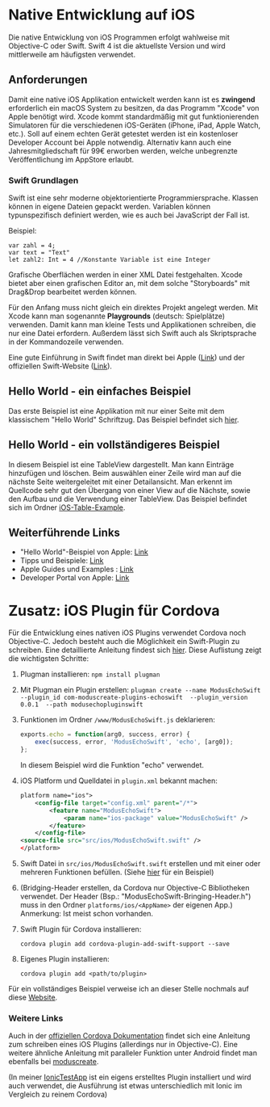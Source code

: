 # Native Entwicklung auf iOS 
Die native Entwicklung von iOS Programmen erfolgt wahlweise mit Objective-C oder Swift. Swift 4 ist die aktuellste Version und wird mittlerweile am häufigsten verwendet.

## Anforderungen
Damit eine native iOS Applikation entwickelt werden kann ist es **zwingend** erforderlich ein macOS System zu besitzen, da das Programm "Xcode" von Apple benötigt wird. Xcode kommt standardmäßig mit gut funktionierenden Simulatoren für die verschiedenen iOS-Geräten (iPhone, iPad, Apple Watch, etc.). Soll auf einem echten Gerät getestet werden ist ein kostenloser Developer Account bei Apple notwendig. Alternativ kann auch eine Jahresmitgliedschaft für 99€ erworben werden, welche unbegrenzte Veröffentlichung im AppStore erlaubt. 

### Swift Grundlagen
Swift ist eine sehr moderne objektorientierte Programmiersprache. Klassen können in eigene Dateien gepackt werden. Variablen können typunspezifisch definiert werden, wie es auch bei JavaScript der Fall ist.

Beispiel:

~~~
var zahl = 4; 
var text = "Text"
let zahl2: Int = 4 //Konstante Variable ist eine Integer
~~~

Grafische Oberflächen werden in einer XML Datei festgehalten. Xcode bietet aber einen grafischen Editor an, mit dem solche "Storyboards" mit Drag&Drop bearbeitet werden können. 

Für den Anfang muss nicht gleich ein direktes Projekt angelegt werden. Mit Xcode kann man sogenannte **Playgrounds** (deutsch: Spielplätze) verwenden. Damit kann man kleine Tests und Applikationen schreiben, die nur eine Datei erfordern. Außerdem lässt sich Swift auch als Skriptsprache in der Kommandozeile verwenden.

Eine gute Einführung in Swift findet man direkt bei Apple ([Link](https://developer.apple.com/library/content/documentation/Swift/Conceptual/Swift_Programming_Language/index.html#//apple_ref/doc/uid/TP40014097-CH3-ID0)) und der offiziellen Swift-Website ([Link](https://swift.org/getting-started/)). 




## Hello World - ein einfaches Beispiel 
Das erste Beispiel ist eine Applikation mit nur einer Seite mit dem klassischem "Hello World" Schriftzug. Das Beispiel befindet sich [hier](https://github.com/PinkidG/MA2018_IOS/tree/master/iOS-Hello-World).
## Hello World - ein vollständigeres Beispiel
In diesem Beispiel ist eine TableView dargestellt. Man kann Einträge hinzufügen und löschen. Beim auswählen einer Zeile wird man auf die nächste Seite weitergeleitet mit einer Detailansicht. Man erkennt im Quellcode sehr gut den Übergang von einer View auf die Nächste, sowie den Aufbau und die Verwendung einer TableView. Das Beispiel befindet sich im Ordner [iOS-Table-Example](https://github.com/PinkidG/MA2018_IOS/tree/master/iOS-Table-Example).

## Weiterführende Links

-	"Hello World"-Beispiel von Apple: [Link](https://developer.apple.com/library/content/referencelibrary/GettingStarted/DevelopiOSAppsSwift/)
- Tipps und Beispiele: [Link](https://learnswift.tips)
- Apple Guides und Examples : [Link](https://developer.apple.com/library/content/navigation/)
- Developer Portal von Apple: [Link](https://developer.apple.com)



# Zusatz: iOS Plugin für Cordova 

Für die Entwicklung eines nativen iOS Plugins verwendet Cordova noch Objective-C. Jedoch besteht auch die Möglichkeit ein Swift-Plugin zu schreiben. Eine detaillierte Anleitung findest sich [hier](https://moduscreate.com/blog/writing-a-cordova-plugin-in-swift-3-for-ios/). Diese Auflistung zeigt die wichtigsten Schritte:

1.	Plugman installieren:
	`npm install plugman`
2. Mit Plugman ein Plugin erstellen: `plugman create --name ModusEchoSwift 
               --plugin_id com-moduscreate-plugins-echoswift 
               --plugin_version 0.0.1 
               --path modusechopluginswift`
3.	Funktionen im Ordner `/www/ModusEchoSwift.js` deklarieren: 

   	~~~js
	exports.echo = function(arg0, success, error) {
  		exec(success, error, 'ModusEchoSwift', 'echo', [arg0]);
	};
   	~~~
    
    In diesem Beispiel wird die Funktion "echo" verwendet.
    
4.	iOS Platform und Quelldatei in `plugin.xml` bekannt machen:
    
    ~~~xml
    platform name="ios">
  		<config-file target="config.xml" parent="/*">
    		<feature name="ModusEchoSwift">
      			<param name="ios-package" value="ModusEchoSwift" />
    		</feature>
  		</config-file>
  	<source-file src="src/ios/ModusEchoSwift.swift" />
	</platform>
    ~~~
    
5. Swift Datei in `src/ios/ModusEchoSwift.swift` erstellen und mit einer oder mehreren Funktionen befüllen. (Siehe [hier](https://moduscreate.com/blog/writing-a-cordova-plugin-in-swift-3-for-ios/) für ein Beispiel)

6. (Bridging-Header erstellen, da Cordova nur Objective-C Bibliotheken verwendet. Der Header (Bsp.: "ModusEchoSwift-Bringing-Header.h") muss in den Ordner `platforms/ios/<AppName>` der eigenen App.) Anmerkung: Ist meist schon vorhanden.

7. Swift Plugin für Cordova installieren:

	~~~
	cordova plugin add cordova-plugin-add-swift-support --save
	~~~
8. Eigenes Plugin installieren:

	~~~
	cordova plugin add <path/to/plugin>
	~~~
	
Für ein vollständiges Beispiel verweise ich an dieser Stelle nochmals auf diese [Website](https://moduscreate.com/blog/writing-a-cordova-plugin-in-swift-3-for-ios/). 

### Weitere Links
Auch in der [offiziellen Cordova Dokumentation](https://cordova.apache.org/docs/de/latest/guide/platforms/ios/plugin.html#ein-ios-cordova-plugin-schreiben) findet sich eine Anleitung zum schreiben eines iOS Plugins (allerdings nur in Objective-C). Eine weitere ähnliche Anleitung mit paralleler Funktion unter Android findet man ebenfalls bei [moduscreate](https://moduscreate.com/blog/plugin-authoring-cordova-6-ios-android/).

(In meiner [IonicTestApp](https://github.com/PinkidG/MA2018_IOS/tree/master/Development/IonicTestApp) ist ein eigens erstelltes Plugin installiert und wird auch verwendet, die Ausführung ist etwas unterschiedlich mit Ionic im Vergleich zu reinem Cordova)